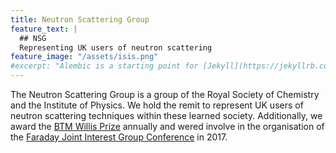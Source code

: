 ```yaml
---
title: Neutron Scattering Group
feature_text: |
  ## NSG
  Representing UK users of neutron scattering
feature_image: "/assets/isis.png"
#excerpt: "Alembic is a starting point for [Jekyll](https://jekyllrb.com/) projects. Rather than starting from scratch, this boilerplate is designed to get the ball rolling immediately. Install it, configure it, tweak it, push it."
---
```


The Neutron Scattering Group is a group of the Royal Society of Chemistry and the Institute of Physics.
We hold the remit to represent UK users of neutron scattering techniques within these learned society.
Additionally, we award the [BTM Willis Prize](./willis) annually and wered involve in the organisation of the [Faraday Joint Interest Group Conference](https://warwick.ac.uk/fac/sci/chemistry/news/events/faraday2017/) in 2017.
